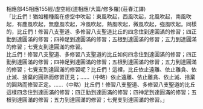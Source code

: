 相應部45相應155經/虛空經(道相應/大篇/修多羅)(莊春江譯)  
「比丘們！猶如種種風在虛空中吹起：東風吹起，西風吹起，北風吹起，南風吹起，有塵風吹起，無塵風吹起，冷風吹起，熱風吹起，微風吹起，強風吹起。同樣的，比丘們！修習八支聖道、多修習八支聖道比丘的四念住到達圓滿的修習；四正勤到達圓滿的修習；四神足到達圓滿的修習；五根到達圓滿的修習；五力到達圓滿的修習；七覺支到達圓滿的修習。  
比丘們！修習八支聖道、多修習八支聖道的比丘如何四念住到達圓滿的修習；四正勤到達圓滿的修習；四神足到達圓滿的修習；五根到達圓滿的修習；五力到達圓滿的修習；七覺支到達圓滿的修習呢？比丘們！這裡，比丘依止遠離、依止離貪、依止滅、捨棄的圓熟而修習正見；……（中略）依止遠離、依止離貪、依止滅、捨棄的圓熟而修習正定。……（中略）比丘們！修習八支聖道、多修習八支聖道的比丘這樣四念住到達圓滿的修習；四正勤到達圓滿的修習；四神足到達圓滿的修習；五根到達圓滿的修習；五力到達圓滿的修習；七覺支到達圓滿的修習。」  
  
  
